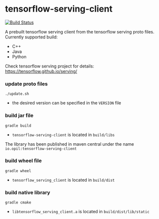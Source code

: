 # tensorflow-serving-client

[![Build Status](https://travis-ci.com/figroc/tensorflow-serving-client.svg?branch=master)](https://travis-ci.com/figroc/tensorflow-serving-client)

A prebuilt tensorflow serving client from the tensorflow serving proto files.
Currently supported build:
  * C++
  * Java
  * Python

Check tensorflow serving project for details: https://tensorflow.github.io/serving/

### update proto files
```
./update.sh
```
* the desired version can be specified in the `VERSION` file

### build jar file
```
gradle build
```
* `tensorflow-serving-client` is located in `build/libs`

The library has been published in maven central under the name `io.opil:tensorflow-serving-client`

### build wheel file
```
gradle wheel
```
* `tensorflow_serving_client` is located in `build/dist`

### build native library
```
gradle cmake
```
* `libtensorflow_serving_client.a` is located in `build/dist/lib/static`
